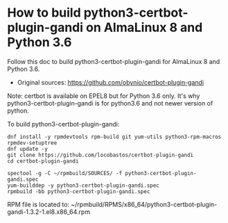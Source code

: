 # How to build python3-certbot-plugin-gandi on AlmaLinux 8 and Python 3.6

Follow this doc to build python3-certbot-plugin-gandi for AlmaLinux 8 and Python 3.6.

* Original sources: https://github.com/obynio/certbot-plugin-gandi

Note: certbot is available on EPEL8 but for Python 3.6 only.
It's why python3-certbot-plugin-gandi is for python3.6 and not newer version of python.

To build python3-certbot-plugin-gandi:

```shell
dnf install -y rpmdevtools rpm-build git yum-utils python3-rpm-macros
rpmdev-setuptree
dnf update -y
git clone https://github.com/locobastos/certbot-plugin-gandi
cd certbot-plugin-gandi

spectool -g -C ~/rpmbuild/SOURCES/ -f python3-certbot-plugin-gandi.spec
yum-builddep -y python3-certbot-plugin-gandi.spec
rpmbuild -bb python3-certbot-plugin-gandi.spec
```

RPM file is located to: ~/rpmbuild/RPMS/x86_64/python3-certbot-plugin-gandi-1.3.2-1.el8.x86_64.rpm
